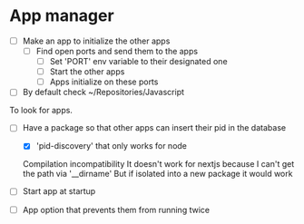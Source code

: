 # App manager

- [ ] Make an app to initialize the other apps
    - [ ] Find open ports and send them to the apps
        - [ ] Set 'PORT' env variable to their designated one
        - [ ] Start the other apps
        - [ ] Apps initialize on these ports

- [ ] By default check ~/Repositories/Javascript

To look for apps.

- [ ] Have a package so that other apps can insert their pid in the database
    - [x] 'pid-discovery' that only works for node
    
    Compilation incompatibility
    It doesn't work for nextjs because I can't get the path via '__dirname'
    But if isolated into a new package it would work

- [ ] Start app at startup
- [ ] App option that prevents them from running twice

